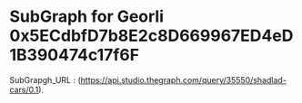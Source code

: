 # SubGraph for Georli 0x5ECdbfD7b8E2c8D669967ED4eD1B390474c17f6F

SubGrapgh_URL : (https://api.studio.thegraph.com/query/35550/shadlad-cars/0.1).
